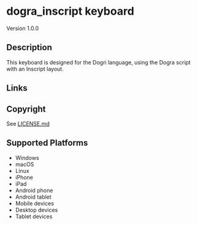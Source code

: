 dogra_inscript keyboard
==============

Version 1.0.0

Description
-----------
This keyboard is designed for the Dogri language, using the Dogra script with an Inscript layout.

Links
-----

Copyright
---------
See [LICENSE.md](LICENSE.md)

Supported Platforms
-------------------
 * Windows
 * macOS
 * Linux
 * iPhone
 * iPad
 * Android phone
 * Android tablet
 * Mobile devices
 * Desktop devices
 * Tablet devices

